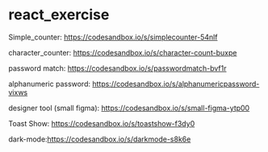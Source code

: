 # react_exercise

Simple_counter: https://codesandbox.io/s/simplecounter-54nlf

character_counter: https://codesandbox.io/s/character-count-buxpe

password match: https://codesandbox.io/s/passwordmatch-bvf1r

alphanumeric password: https://codesandbox.io/s/alphanumericpassword-vixws

designer tool (small figma): https://codesandbox.io/s/small-figma-ytp00

Toast Show: https://codesandbox.io/s/toastshow-f3dy0

dark-mode:https://codesandbox.io/s/darkmode-s8k6e
